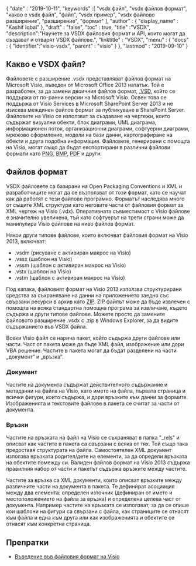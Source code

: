 {
  "date" : "2019-10-11",
  "keywords" :[ "vsdx файл", "vsdx файлов формат", "какво е vsdx файл", "файл", "vsdx пример", "vsdx файлово разширение", "разширение", "формат" ],
  "author" : {
    "display_name" : "Kashif Iqbal"
},
  "draft" : "false",
  "toc" : true,
  "title" :"VSDX",
  "description":"Научете за VSDX файловия формат и API, които могат да създават и отварят VSDX файлове.",
  "linktitle" : "VSDX",
  "menu" : {
    "docs" : {
	"identifier":"visio-vsdx",
      "parent" : "visio"
}
},
  "lastmod" : "2019-09-10"
}

## Какво е VSDX файл?

Файловете с разширение .vsdx представляват файлов формат на Microsoft Visio, въведен от Microsoft Office 2013 нататък. Той е разработен, за да замени двоичния файлов формат, [.VSD](/bg/image/vsd/), който се поддържа от по-ранни версии на Microsoft Visio. Освен това се поддържа от Visio Services в Microsoft SharePoint Server 2013 и не изисква междинен файлов формат за публикуване в SharePoint Server. Файловете на Visio се използват за създаване на чертежи, които съдържат визуални обекти, блок диаграми, UML диаграма, информационен поток, организационни диаграми, софтуерни диаграми, мрежово оформление, модели на бази данни, картографиране на обекти и друга подобна информация. Файловете, генерирани с помощта на Visio, могат също да бъдат експортирани в различни файлови формати като [PNG](/bg/image/png/), [BMP](/bg/image/bmp/), [PDF](/bg/pdf/) и други.

## Файлов формат ##

VSDX файловете са базирани на Open Packaging Conventions и XML и разработчиците могат да се възползват от този формат, като се научат как да работят с тези файлове програмно. Форматът наследява много от същите XML структури като неговите части от файловия формат за XML чертеж на Visio (.vdx). Оперативната съвместимост с Visio файлове е значително увеличена, тъй като софтуерът на трети страни може да манипулира Visio файлове на ниво файлов формат.

Някои други типове файлове, които включват файловия формат на Visio 2013, включват:

* .vsdm (рисуване с активиран макрос на Visio)
* .vssx (шаблон на Visio)
* .vssm (шаблон с активиран макрос на Visio)
* .vstx (шаблон на Visio)
* .vstm (шаблон с активиран макрос на Visio)

Под капака, файловият формат на Visio 2013 използва структурирани средства за съхраняване на данни на приложението заедно със свързани ресурси в архив като [ZIP](/bg/компресия/zip/). ZIP файлът може да бъде извлечен с помощта на всяка стандартна помощна програма за извличане, където съдържа и други типове файлове. Можете просто да замените файловото разширение .vsdx с .zip в Windows Explorer, за да видите съдържанието във VSDX файла.

Всеки Visio файл се нарича пакет, който съдържа други файлове или части. Част от пакета може да бъде XML файл, изображение или дори VBA решение. Частите в пакета могат да бъдат разделени на части „документ“ и „връзка“.

### Документ ###

Частите на документа съдържат действителното съдържание и метаданни на файла на Visio, като името на файла, първата страница и всички фигури, които съдържа, и дори връзките към данни за формите. Изображенията и текстовите файлове в пакета се считат за части от документа.

### Връзки ###

Частите на връзката на файл на Visio се съхраняват в папка "\_rels" и описват как частите в пакета са свързани с всяка от тях. Той също така предоставя структурата на файла. Самостоятелен XML документ използва връзката родител/дете на елементи, за да определи връзката на обектите помежду си. Валиден файлов формат на Visio 2013 съдържа правилния набор от части и пакетът съдържа връзките между частите.

Частите за връзка са XML документи, които описват връзките между различните части на документа в пакета. Те дефинират асоциация между два елемента: определен източник (дефиниран от името и местоположението на файла за връзка) и определена целева част от документа. Например частите на връзката се използват, за да се опише кои шаблони на фигури са свързани с файла, как страниците се отнасят към файла и една към друга или как изображенията и обектите се отнасят към конкретна страница.

## Препратки ##

* [Въведение във файловия формат на Visio](https://learn.microsoft.com/en-us/office/client-developer/visio/introduction-to-the-visio-file-formatvsdx)

